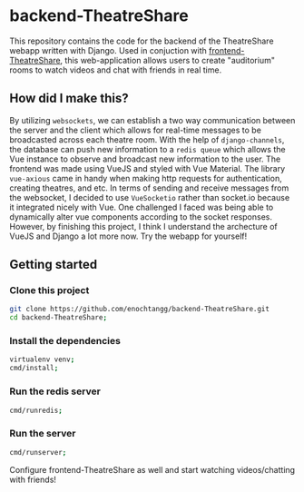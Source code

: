# backend-TheatreShare

This repository contains the code for the backend of the TheatreShare webapp written with Django. 
Used in conjuction with [frontend-TheatreShare](https://github.com/enochtangg/frontend-TheatreShare), 
this web-application allows users to create "auditorium" rooms to watch videos and chat with friends in real time.

## How did I make this?
By utilizing `websockets`, we can establish a two way communication between the server and the client which
allows for real-time messages to be broadcasted across each theatre room. With the help of `django-channels`, the database
can push new information to a `redis queue` which allows the Vue instance to observe and broadcast new information 
to the user. The frontend was made using VueJS and styled with Vue Material. The library `vue-axious` came in handy when making http requests for authentication, creating theatres, and etc. In terms of sending and receive messages from the websocket, I decided to use `VueSocketio` rather than socket.io because it integrated nicely with Vue. One challenged I
faced was being able to dynamically alter vue components according to the socket responses. However, by finishing this project, I think I understand the archecture of VueJS and Django a lot more now. Try the webapp for yourself!

## Getting started

### Clone this project

```bash
git clone https://github.com/enochtangg/backend-TheatreShare.git
cd backend-TheatreShare;
```

### Install the dependencies

```bash
virtualenv venv;
cmd/install;
```

### Run the redis server

```bash
cmd/runredis;
```

### Run the server

```bash
cmd/runserver;
```

Configure frontend-TheatreShare as well and start watching videos/chatting with friends!
